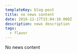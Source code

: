 ```yaml
---
templateKey: blog-post
title: no news content
date: 2016-12-17T15:04:10.000Z
description: news description
tags:
  - flavor
---
```



No news content
